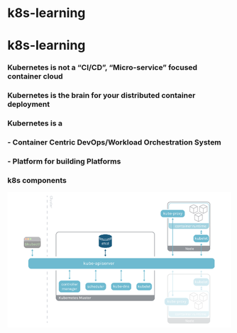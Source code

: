 #  k8s-learning


#  k8s-learning


### Kubernetes is not a “CI/CD”, “Micro-service” focused container cloud 

### Kubernetes is the brain for your distributed container deployment

### Kubernetes is a 

###   - Container Centric DevOps/Workload Orchestration System   
###   - Platform for building Platforms 
      
### k8s components         
 ![alt text](./k8s.components.png "kubernetes components")
 

